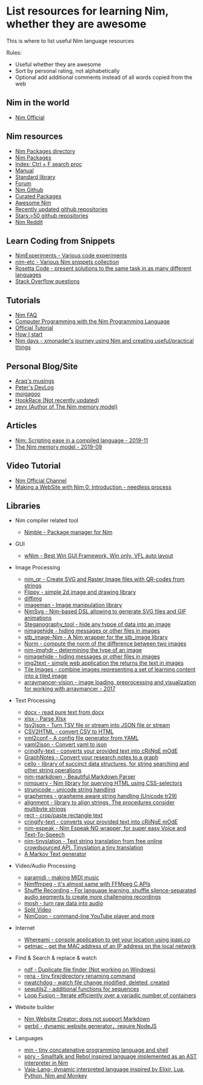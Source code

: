 List resources for learning Nim, whether they are awesome
==================

This is where to list useful Nim language resources

Rules:

- Useful whether they are awesome
- Sort by personal rating, not alphabetically
- Optional add additional comments instead of all words copied from the web

Nim in the world
----------

- [Nim Official](https://nim-lang.org/)

Nim resources
---------

  - [Nim Packages directory](https://nimble.directory/search)
  - [Nim Packages](https://github.com/nim-lang/packages)
  - [Index: Ctrl + F search proc](https://nim-lang.org/docs/theindex.html)
  - [Manual](https://nim-lang.org/docs/manual.html)
  - [Standard library](https://nim-lang.org/docs/lib.html)
  - [Forum](https://forum.nim-lang.org/)
  - [Nim Github](https://github.com/nim-lang/Nim)
  - [Curated Packages](https://github.com/nim-lang/Nim/wiki/Curated-Packages)
  - [Awesome Nim](https://github.com/xflywind/awesome-nim)
  - [Recently updated github repositories](https://github.com/search?o=desc&q=nim&l=nim&s=updated&type=Repositories)
  - [Stars:>50 github repositories](https://github.com/search?q=stars%3A%3E50+language%3Anim&type=Repositories)
  - [Nim Reddit](https://www.reddit.com/r/nim/)


Learn Coding from Snippets
------

- [NimExperiments - Various code experiments](https://github.com/vitreo12/NimExperiments)
- [nim-etc - Various Nim snippets collection ](https://github.com/mashingan/nim-etc)
- [Rosetta Code - present solutions to the same task in as many different languages](http://rosettacode.org/wiki/Category:Nim)
- [Stack Overflow questions](https://stackoverflow.com/questions/tagged/nim-lang)

Tutorials
------

- [Nim FAQ](https://internet-of-tomohiro.netlify.app/nim/faq.en.html)
- [Computer Programming with the Nim Programming Language](https://ssalewski.de/nimprogramming.html)
- [Official Tutorial](https://www.reddit.com/r/nim/)
- [How I start](https://howistart.org/posts/nim/1/)
- [Nim days - xmonader's journey using Nim and creating useful/practical things](https://xmonader.github.io/nimdays/)

Personal Blog/Site
--------

- [Araq's musings](https://nim-lang.org/araq/)
- [Peter's DevLog](https://peterme.net/)
- [moigagoo](https://moigagoo.svbtle.com/)
- [HookRace (Not recently updated)](https://hookrace.net/)
- [zevv (Author of The Nim memory model)](http://zevv.nl/play/)

Articles
------

- [Nim: Scripting ease in a compiled language - 2019-11](https://www.junglecoder.com/blog/nim-early-report)
- [The Nim memory model - 2019-09](http://zevv.nl/nim-memory/)

Video Tutorial
---

- [Nim Official Channel](https://www.youtube.com/channel/UCDAYn_VFt0VisL5-1a5Dk7Q/videos)
- [Making a WebSite with Nim 0: Introduction -  needless process](https://www.youtube.com/watch?v=ndzlVRWqT2E)

Libraries
-----------

- Nim compiler related tool
  - [Nimble - Package manager for Nim](https://github.com/nim-lang/nimble)

- GUI
  - [wNim - Best Win GUI Framework, Win only, VFL auto layout](https://github.com/khchen/wNim)

- Image Processing
  - [nim_qr - Create SVG and Raster Image files with QR-codes from strings](https://github.com/ThomasTJdev/nim_qr)
  - [Flippy - simple 2d image and drawing library](https://github.com/treeform/flippy)
  - [diffimg](https://github.com/SolitudeSF/diffimg)
  - [imageman - Image manipulation library](https://github.com/SolitudeSF/imageman)
  - [NimSvg - Nim-based DSL allowing to generate SVG files and GIF animations](https://github.com/bluenote10/NimSvg)
  - [Steganography_tool - hide any typoe of data into an image](https://github.com/EasiestSoft/steganography-software-free-download)
  - [nimagehide - hiding messages or other files in images](https://github.com/MnlPhlp/nimagehide)
  - [stb_image-Nim - A Nim wrapper for the stb_image library](https://gitlab.com/define-private-public/stb_image-Nim)
  - [Norm - compute the norm of the difference between two images](https://github.com/jonasrauber/norm)
  - [nim-imghdr - determining the type of an image](https://github.com/achesak/nim-imghdr)
  - [nimagehide - hiding messages or other files in images](https://github.com/MnlPhlp/nimagehide)
  - [img2text - simple web application the returns the text in images](https://github.com/theju/img2text)
  - [Tile Images - combine images representing a set of learning content into a tiled image](https://github.com/jdve/tile_images)
  - [arraymancer-vision - image loading, preprocessing and visualization for working with arraymancer - 2017](https://github.com/edubart/arraymancer-vision)

- Text Processing
  - [docx - read pure text from docx](https://github.com/xflywind/docx)
  - [xlsx - Parse Xlsx](https://github.com/xflywind/xlsx)
  - [tsv2json - Turn TSV file or stream into JSON file or stream](https://github.com/hectormonacci/tsv2json)
  - [CSV2HTML - convert CSV to HTML](https://github.com/btbytes/csv2html.nim)
  - [yml2conf - A config file generator from YAML](https://github.com/jiro4989/yml2conf)
  - [yaml2json - Convert yaml to json](https://github.com/nonylene/yaml2json)
  - [cringify-text -  converts your provided text into cRiiNgE mOdE](https://github.com/theAkito/cringify-text)
  - [GraphNotes - Convert your research notes to a graph](https://github.com/kavir1698/GraphNotes)
  - [cello - library of succinct data structures, for string searching and other string operations](https://github.com/unicredit/cello)
  - [nim-markdown - Beautiful Markdown Parser](https://github.com/soasme/nim-markdown)
  - [nimquery - Nim library for querying HTML using CSS-selectors](https://github.com/GULPF/nimquery)
  - [strunicode - unicode string handling](https://github.com/nitely/nim-strunicode)
  - [graphemes - grapheme aware string handling (Unicode tr29)](https://github.com/nitely/nim-graphemes)
  - [alignment - library to align strings, The procedures consider multibyte strings](https://github.com/jiro4989/alignment)
  - [rect - crop/paste rectangle text](https://github.com/jiro4989/rect)
  - [cringify-text - converts your provided text into cRiiNgE mOdE](https://github.com/theAkito/cringify-text)
  - [nim-espeak - Nim Espeak NG wrapper, for super easy Voice and Text-To-Speech](https://github.com/juancarlospaco/nim-espeak)
  - [nim-tinyslation - Text string translation from free online crowdsourced API. Tinyslation a tiny translation](https://github.com/juancarlospaco/nim-tinyslation)
  - [A Markov Text generator](https://github.com/amedlock/markov)

- Video/Audio Processing
  - [paramidi - making MIDI music](https://github.com/paranim/paramidi)
  - [Nimffmpeg - it's almost same with FFMpeg C APIs](https://github.com/mashingan/nimffmpeg)
  - [Shuffle Recording - For language learning, shuffle silence-separated audio segments to create more challenging recordings](https://github.com/jdve/shuffle_recording)
  - [mosh - turn raw data into audio](https://github.com/jamesb93/mosh)
  - [Split Video](https://github.com/kodkuce/SplitVideo-Nim)
  - [NimCoon - command-line YouTube player and more](https://gitlab.com/njoseph/nimcoon)

- Internet
  - [Whereami - console application to get your location using ipapi.co](https://github.com/corenting/whereami)
  - [getmac - get the MAC address of an IP address on the local network](https://github.com/PMunch/getmac)

- Find & Search & replace & watch
  - [ndf - Duplicate file finder (Not working on Windows)](https://github.com/rustomax/ndf)
  - [rena - tiny fire/directory renaming command](https://github.com/jiro4989/rena)
  - [nwatchdog - watch file change modified, deleted, created](https://github.com/zendbit/nim.nwatchdog)
  - [sequtils2 - additional functions for sequences](https://github.com/Michedev/sequtils2)
  - [Loop Fusion - Iterate efficiently over a variadic number of containers](https://github.com/numforge/loop-fusion)

- Website builder
  - [Nim Website Creator: does not support Markdown](https://github.com/ThomasTJdev/nim_websitecreator)
  - [gerbil - dynamic website generator，require NodeJS](https://github.com/jasonprogrammer/gerbil)

- Languages
  - [min - tiny concatenative programming language and shell](https://github.com/h3rald/min)
  - [spry - Smalltalk and Rebol inspired language implemented as an AST interpreter in Nim](https://github.com/gokr/spry)
  - [Vaja-Lang- dynamic interpreted language inspired by Elixir, Lua, Python, Nim and Monkey](https://github.com/marteinn/Vaja-Lang)
